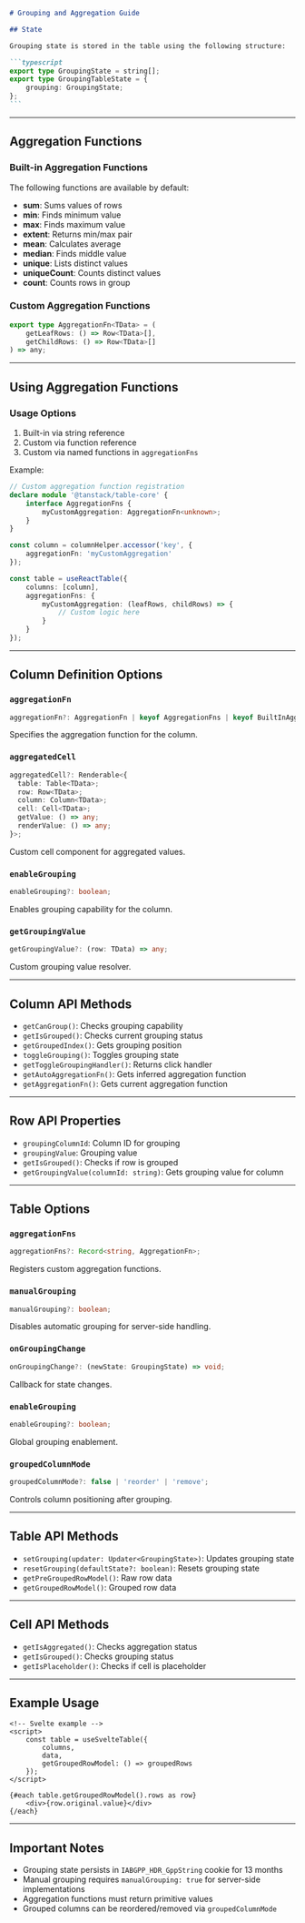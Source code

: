````markdown
# Grouping and Aggregation Guide

## State

Grouping state is stored in the table using the following structure:

```typescript
export type GroupingState = string[];
export type GroupingTableState = {
	grouping: GroupingState;
};
```
````

---

## Aggregation Functions

### Built-in Aggregation Functions

The following functions are available by default:

- **sum**: Sums values of rows
- **min**: Finds minimum value
- **max**: Finds maximum value
- **extent**: Returns min/max pair
- **mean**: Calculates average
- **median**: Finds middle value
- **unique**: Lists distinct values
- **uniqueCount**: Counts distinct values
- **count**: Counts rows in group

### Custom Aggregation Functions

```typescript
export type AggregationFn<TData> = (
	getLeafRows: () => Row<TData>[],
	getChildRows: () => Row<TData>[]
) => any;
```

---

## Using Aggregation Functions

### Usage Options

1. Built-in via string reference
2. Custom via function reference
3. Custom via named functions in `aggregationFns`

Example:

```typescript
// Custom aggregation function registration
declare module '@tanstack/table-core' {
	interface AggregationFns {
		myCustomAggregation: AggregationFn<unknown>;
	}
}

const column = columnHelper.accessor('key', {
	aggregationFn: 'myCustomAggregation'
});

const table = useReactTable({
	columns: [column],
	aggregationFns: {
		myCustomAggregation: (leafRows, childRows) => {
			// Custom logic here
		}
	}
});
```

---

## Column Definition Options

### `aggregationFn`

```typescript
aggregationFn?: AggregationFn | keyof AggregationFns | keyof BuiltInAggregationFns;
```

Specifies the aggregation function for the column.

### `aggregatedCell`

```typescript
aggregatedCell?: Renderable<{
  table: Table<TData>;
  row: Row<TData>;
  column: Column<TData>;
  cell: Cell<TData>;
  getValue: () => any;
  renderValue: () => any;
}>;
```

Custom cell component for aggregated values.

### `enableGrouping`

```typescript
enableGrouping?: boolean;
```

Enables grouping capability for the column.

### `getGroupingValue`

```typescript
getGroupingValue?: (row: TData) => any;
```

Custom grouping value resolver.

---

## Column API Methods

- `getCanGroup()`: Checks grouping capability
- `getIsGrouped()`: Checks current grouping status
- `getGroupedIndex()`: Gets grouping position
- `toggleGrouping()`: Toggles grouping state
- `getToggleGroupingHandler()`: Returns click handler
- `getAutoAggregationFn()`: Gets inferred aggregation function
- `getAggregationFn()`: Gets current aggregation function

---

## Row API Properties

- `groupingColumnId`: Column ID for grouping
- `groupingValue`: Grouping value
- `getIsGrouped()`: Checks if row is grouped
- `getGroupingValue(columnId: string)`: Gets grouping value for column

---

## Table Options

### `aggregationFns`

```typescript
aggregationFns?: Record<string, AggregationFn>;
```

Registers custom aggregation functions.

### `manualGrouping`

```typescript
manualGrouping?: boolean;
```

Disables automatic grouping for server-side handling.

### `onGroupingChange`

```typescript
onGroupingChange?: (newState: GroupingState) => void;
```

Callback for state changes.

### `enableGrouping`

```typescript
enableGrouping?: boolean;
```

Global grouping enablement.

### `groupedColumnMode`

```typescript
groupedColumnMode?: false | 'reorder' | 'remove';
```

Controls column positioning after grouping.

---

## Table API Methods

- `setGrouping(updater: Updater<GroupingState>)`: Updates grouping state
- `resetGrouping(defaultState?: boolean)`: Resets grouping state
- `getPreGroupedRowModel()`: Raw row data
- `getGroupedRowModel()`: Grouped row data

---

## Cell API Methods

- `getIsAggregated()`: Checks aggregation status
- `getIsGrouped()`: Checks grouping status
- `getIsPlaceholder()`: Checks if cell is placeholder

---

## Example Usage

```svelte
<!-- Svelte example -->
<script>
	const table = useSvelteTable({
		columns,
		data,
		getGroupedRowModel: () => groupedRows
	});
</script>

{#each table.getGroupedRowModel().rows as row}
	<div>{row.original.value}</div>
{/each}
```

---

## Important Notes

- Grouping state persists in `IABGPP_HDR_GppString` cookie for 13 months
- Manual grouping requires `manualGrouping: true` for server-side implementations
- Aggregation functions must return primitive values
- Grouped columns can be reordered/removed via `groupedColumnMode`

```

```
